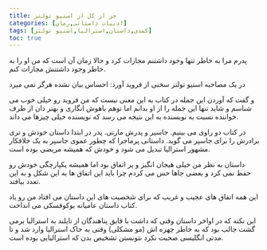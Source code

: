```yaml
---
title: جز از کل از استیو تولتز
categories: [ادبیات داستانی,رمان]
tags: [کمدی,داستان,استرالیا,استیو تولتز]
toc: true
---
```


پدرم مرا به خاطر تنها وجود داشتنم مجازات کرد و حالا زمان آن است که من او را به خاطر وجود داشتنش مجازات کنم. 

در یک مصاحبه  استیو تولتز سخنی از فروید آورد:
احساس بیان نشده هرگز نمی میرد

و گفت که آوردن این جمله در کتاب به این معنی نیست که من فروید رو خیلی خوب می شناسم و شاید تنها این جمله را از او بدانم اما توهم باهوش انگاری و بهتر دان از طرف خواننده نسبت به نویسنده به این نتیجه می رسد که نویسنده خیلی چیزها می داند. 

در کتاب دو راوی می بینیم. جاسپر و پدرش مارتی. پدر در ابتدا داستان خودش و تری برادرش را برای جاسپر می گوید.
داستانی پرماجرا که چطور عموی جاسپر به یک خلافکار مشهور استرالیا تبدیل می شود و خودش که همیشه مریضی بوده است.

داستان به نظر من خیلی هیجان انگیز و پر اتفاق بود اما همیشه یکپارچگی خودش رو حفظ نمی کرد و بعضی جاها حس می کردم چرا باید این اتفاق ها به این شکل و به این تعدد بیافتد.


این همه اتفاق های عجیب و غریب که برای شخصیت های این داستان می افتاد من رو یاد کتاب داستان عامیانه بوکوفسکی می انداخت.

این نکته که در اواخر داستان وقتی که داشت با قایق پناهندگان از تایلند به استرالیا برمی گشت جالب بود که به خاطر چهره اش (مو مشکلی) وقتی به خاک استرالیا وارد شد و تا مدتی انگلیسی صحبت نکرد نتونستن تشخیص بدن که استرالیایی بوده است.